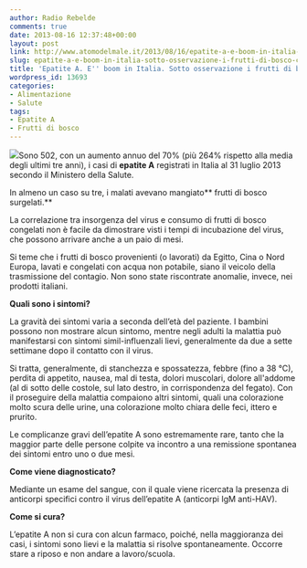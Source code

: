 ```yaml
---
author: Radio Rebelde
comments: true
date: 2013-08-16 12:37:48+00:00
layout: post
link: http://www.atomodelmale.it/2013/08/16/epatite-a-e-boom-in-italia-sotto-osservazione-i-frutti-di-bosco-congelati/
slug: epatite-a-e-boom-in-italia-sotto-osservazione-i-frutti-di-bosco-congelati
title: 'Epatite A. E'' boom in Italia. Sotto osservazione i frutti di bosco congelati '
wordpress_id: 13693
categories:
- Alimentazione
- Salute
tags:
- Epatite A
- Frutti di bosco
---
```


![](http://www.atomodelmale.it/wp-content/uploads/2013/08/frutti-bosco_interna-nuova-300x95.jpg)Sono 502, con un aumento annuo del 70% (più 264% rispetto alla media degli ultimi tre anni), i casi di **epatite A** registrati in Italia al 31 luglio 2013 secondo il Ministero della Salute.

In almeno un caso su tre, i malati avevano mangiato** frutti di bosco surgelati.**

La correlazione tra insorgenza del virus e consumo di frutti di bosco congelati non è facile da dimostrare visti i tempi di incubazione del virus, che possono arrivare anche a un paio di mesi.

Si teme che i frutti di bosco provenienti (o lavorati) da Egitto, Cina o Nord Europa, lavati e congelati con acqua non potabile, siano il veicolo della trasmissione del contagio. Non sono state riscontrate anomalie, invece, nei prodotti italiani.

**Quali sono i sintomi?**

La gravità dei sintomi varia a seconda dell’età del paziente. I bambini possono non mostrare alcun sintomo, mentre negli adulti la malattia può manifestarsi con sintomi simil-influenzali lievi, generalmente da due a sette settimane dopo il contatto con il virus.

Si tratta, generalmente, di stanchezza e spossatezza, febbre (fino a 38 °C), perdita di appetito, nausea, mal di testa, dolori muscolari, dolore all'addome (al di sotto delle costole, sul lato destro, in corrispondenza del fegato). Con il proseguire della malattia compaiono altri sintomi, quali una colorazione molto scura delle urine, una colorazione molto chiara delle feci, ittero e prurito.

Le complicanze gravi dell’epatite A sono estremamente rare, tanto che la maggior parte delle persone colpite va incontro a una remissione spontanea dei sintomi entro uno o due mesi.



**Come viene diagnosticato?**

Mediante un esame del sangue, con il quale viene ricercata la presenza di anticorpi specifici contro il virus dell’epatite A (anticorpi IgM anti-HAV).

**Come si cura?**

L’epatite A non si cura con alcun farmaco, poiché, nella maggioranza dei casi, i sintomi sono lievi e la malattia si risolve spontaneamente. Occorre stare a riposo e non andare a lavoro/scuola.
